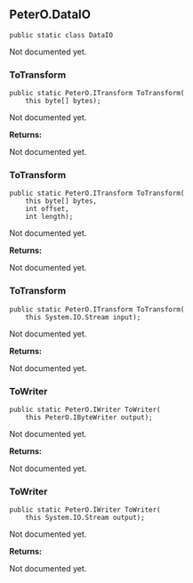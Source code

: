 ## PeterO.DataIO

    public static class DataIO

Not documented yet.

### ToTransform

    public static PeterO.ITransform ToTransform(
        this byte[] bytes);

Not documented yet.

<b>Returns:</b>

Not documented yet.

### ToTransform

    public static PeterO.ITransform ToTransform(
        this byte[] bytes,
        int offset,
        int length);

Not documented yet.

<b>Returns:</b>

Not documented yet.

### ToTransform

    public static PeterO.ITransform ToTransform(
        this System.IO.Stream input);

Not documented yet.

<b>Returns:</b>

Not documented yet.

### ToWriter

    public static PeterO.IWriter ToWriter(
        this PeterO.IByteWriter output);

Not documented yet.

<b>Returns:</b>

Not documented yet.

### ToWriter

    public static PeterO.IWriter ToWriter(
        this System.IO.Stream output);

Not documented yet.

<b>Returns:</b>

Not documented yet.
